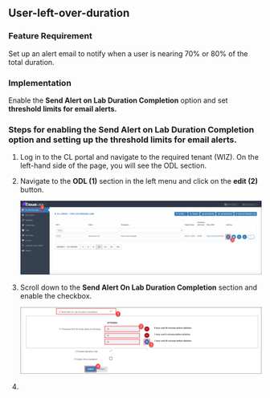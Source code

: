 ## User-left-over-duration

### Feature Requirement
Set up an alert email to notify when a user is nearing 70% or 80% of the total duration.

### Implementation
Enable the **Send Alert on Lab Duration Completion** option and set **threshold limits for email alerts.**

### Steps for enabling the Send Alert on Lab Duration Completion option and setting up the threshold limits for email alerts.

1. Log in to the CL portal and navigate to the required tenant (WIZ). On the left-hand side of the page, you will see the ODL section.

2. Navigate to the **ODL (1)** section in the left menu and click on the **edit (2)** button.

   ![](/img/01.png)

3. Scroll down to the **Send Alert On Lab Duration Completion** section and enable the checkbox.

   ![](/img/02.png)

4. 
